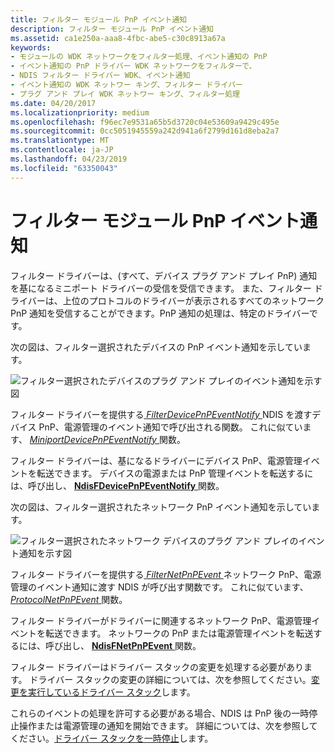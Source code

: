 ```yaml
---
title: フィルター モジュール PnP イベント通知
description: フィルター モジュール PnP イベント通知
ms.assetid: ca1e250a-aaa8-4fbc-abe5-c30c8913a67a
keywords:
- モジュールの WDK ネットワークをフィルター処理、イベント通知の PnP
- イベント通知の PnP ドライバー WDK ネットワークをフィルターで、
- NDIS フィルター ドライバー WDK、イベント通知
- イベント通知の WDK ネットワー キング、フィルター ドライバー
- プラグ アンド プレイ WDK ネットワー キング、フィルター処理
ms.date: 04/20/2017
ms.localizationpriority: medium
ms.openlocfilehash: f96ec7e9531a65b5d3720c04e53609a9429c495e
ms.sourcegitcommit: 0cc5051945559a242d941a6f2799d161d8eba2a7
ms.translationtype: MT
ms.contentlocale: ja-JP
ms.lasthandoff: 04/23/2019
ms.locfileid: "63350043"
---
```

# <a name="filter-module-pnp-event-notifications"></a>フィルター モジュール PnP イベント通知





フィルター ドライバーは、(すべて、デバイス プラグ アンド プレイ PnP) 通知を基になるミニポート ドライバーの受信を受信できます。 また、フィルター ドライバーは、上位のプロトコルのドライバーが表示されるすべてのネットワーク PnP 通知を受信することができます。PnP 通知の処理は、特定のドライバーです。

次の図は、フィルター選択されたデバイスの PnP イベント通知を示しています。

![フィルター選択されたデバイスのプラグ アンド プレイのイベント通知を示す図](images/pnpeventfilter.png)

フィルター ドライバーを提供する[ *FilterDevicePnPEventNotify* ](https://msdn.microsoft.com/library/windows/hardware/ff549926) NDIS を渡すデバイス PnP、電源管理のイベント通知で呼び出される関数。 これに似ています、 [ *MiniportDevicePnPEventNotify* ](https://msdn.microsoft.com/library/windows/hardware/ff559369)関数。

フィルター ドライバーは、基になるドライバーにデバイス PnP、電源管理イベントを転送できます。 デバイスの電源または PnP 管理イベントを転送するには、呼び出し、 [ **NdisFDevicePnPEventNotify** ](https://msdn.microsoft.com/library/windows/hardware/ff561804)関数。

次の図は、フィルター選択されたネットワーク PnP イベント通知を示しています。

![フィルター選択されたネットワーク デバイスのプラグ アンド プレイのイベント通知を示す図](images/netpnpeventfilter.png)

フィルター ドライバーを提供する[ *FilterNetPnPEvent* ](https://msdn.microsoft.com/library/windows/hardware/ff549952)ネットワーク PnP、電源管理のイベント通知に渡す NDIS が呼び出す関数です。 これに似ています、 [ *ProtocolNetPnPEvent* ](https://msdn.microsoft.com/library/windows/hardware/ff570263)関数。

フィルター ドライバーがドライバーに関連するネットワーク PnP、電源管理イベントを転送できます。 ネットワークの PnP または電源管理イベントを転送するには、呼び出し、 [ **NdisFNetPnPEvent** ](https://msdn.microsoft.com/library/windows/hardware/ff561828)関数。

フィルター ドライバーはドライバー スタックの変更を処理する必要があります。 ドライバー スタックの変更の詳細については、次を参照してください。[変更を実行しているドライバー スタック](modifying-a-running-driver-stack.md)します。

これらのイベントの処理を許可する必要がある場合、NDIS は PnP 後の一時停止操作または電源管理の通知を開始できます。 詳細については、次を参照してください。[ドライバー スタックを一時停止](pausing-a-driver-stack.md)します。

 

 





